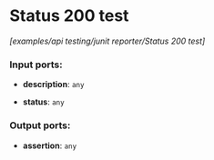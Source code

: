 # Status 200 test

_[examples/api testing/junit reporter/Status 200 test]_

### Input ports:

* __description__: ` any `


* __status__: ` any `

### Output ports:

* __assertion__: ` any `


